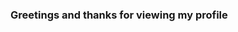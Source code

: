 ### Greetings and thanks for viewing my profile

<!--
**Neil-Kloper/Neil-Kloper** is a ✨ _special_ ✨ repository because its `README.md` (this file) appears on your GitHub profile.
